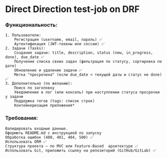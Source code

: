 # Direct Direction test-job on DRF
### Функциональность:
    1. Пользователи:
        Регистрация (username, email, пароль) ✅
        Аутентификация (JWT-токены или сессии) ✅
    2. Задачи (Tasks):
        Создание задачи: title, description, status (new, in_progress, done), due_date ✅
        Получение списка своих задач (фильтрация по статусу, сортировка по дате)
        Обновление и удаление задачи ✅
        Метка "просрочена" (если due_date < текущей даты и статус не done) ✅
    3. Дополнительно (по желанию):
        Поиск по заголовку
        Уведомление в лог (или консоль) при наступлении статуса просрочки у задачи
        Поддержка тегов (tags: список строк)
        Контейнеризация приложения*

### Требования:
    Валидировать входные данные.
    Оформить README.md с инструкцией по запуску
    Обработка ошибок (400, 401, 404, 500) ✅
    Использовать ORM ✅
    Структура проекта — по MVC или Feature-Based  архитектуре ✅
    Использовать Git, приложить ссылку на репозиторий (GitHub/GitLab) ✅